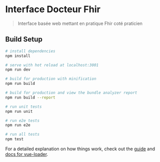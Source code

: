 # Interface Docteur Fhir

> Interface basée web mettant en pratique Fhir coté praticien

## Build Setup

``` bash
# install dependencies
npm install

# serve with hot reload at localhost:3001
npm run dev

# build for production with minification
npm run build

# build for production and view the bundle analyzer report
npm run build --report

# run unit tests
npm run unit

# run e2e tests
npm run e2e

# run all tests
npm test
```

For a detailed explanation on how things work, check out the [guide](http://vuejs-templates.github.io/webpack/) and [docs for vue-loader](http://vuejs.github.io/vue-loader).
